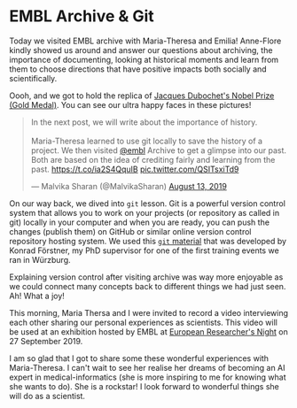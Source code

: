 # EMBL Archive & Git

Today we visited EMBL archive with Maria-Theresa and Emilia!
Anne-Flore kindly showed us around and answer our questions about archiving, the importance of documenting, looking at historical moments and learn from them to choose directions that have positive impacts both socially and scientifically.

Oooh, and we got to hold the replica of [Jacques Dubochet's Nobel Prize (Gold Medal)](https://archive.embl.org/index.php/nobel-prize). 
You can see our ultra happy faces in these pictures!

<blockquote class="twitter-tweet"><p lang="en" dir="ltr">In the next post, we will write about the importance of history. <br><br>Maria-Theresa learned to use git locally to save the history of a project. We then visited <a href="https://twitter.com/embl?ref_src=twsrc%5Etfw">@embl</a> Archive to get a glimpse into our past. Both are based on the idea of crediting fairly and learning from the past. <a href="https://t.co/ia2S4QquIB">https://t.co/ia2S4QquIB</a> <a href="https://t.co/QSITsxiTd9">pic.twitter.com/QSITsxiTd9</a></p>&mdash; Malvika Sharan (@MalvikaSharan) <a href="https://twitter.com/MalvikaSharan/status/1161379253449105408?ref_src=twsrc%5Etfw">August 13, 2019</a></blockquote> <script async src="https://platform.twitter.com/widgets.js" charset="utf-8"></script> 

On our way back, we dived into `git` lesson.
Git is a powerful version control system that allows you to work on your projects (or repository as called in git) locally in your computer and when you are ready, you can push the changes (publish them) on GitHub  or similar online version control repository hosting system.
We used this [`git` material](https://github.com/malvikasharan/2017-09-04-Software_Carpentry_Wuerzburg_Teaching_Material/blob/master/Git/Git.md) that was developed by Konrad Förstner, my PhD supervisor for one of the first training events we ran in Würzburg.

Explaining version control after visiting archive was way more enjoyable as we could connect many concepts back to different things we had just seen.
Ah! What a joy!

This morning, Maria Thersa and I were invited to record a video interviewing each other sharing our personal experiences as scientists.
This video will be used at an exhibition hosted by EMBL at [European Researcher's Night](https://www.embl.org/news/events/european-researchers-night-2019/) on 27 September 2019.

I am so glad that I got to share some these wonderful experiences with Maria-Theresa.
I can't wait to see her realise her dreams of becoming an AI expert in medical-informatics (she is more inspiring to me for knowing what she wants to do). 
She is a rockstar! I look forward to wonderful things she will do as a scientist.
